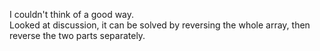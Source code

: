 I couldn't think of a good way.\
Looked at discussion, it can be solved by reversing the whole array, then\
reverse the two parts separately.